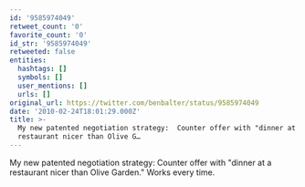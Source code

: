 ```yaml
---
id: '9585974049'
retweet_count: '0'
favorite_count: '0'
id_str: '9585974049'
retweeted: false
entities:
  hashtags: []
  symbols: []
  user_mentions: []
  urls: []
original_url: https://twitter.com/benbalter/status/9585974049
date: '2010-02-24T18:01:29.000Z'
title: >-
  My new patented negotiation strategy:  Counter offer with "dinner at a
  restaurant nicer than Olive G…
---
```


My new patented negotiation strategy:  Counter offer with "dinner at a restaurant nicer than Olive Garden."  Works every time.